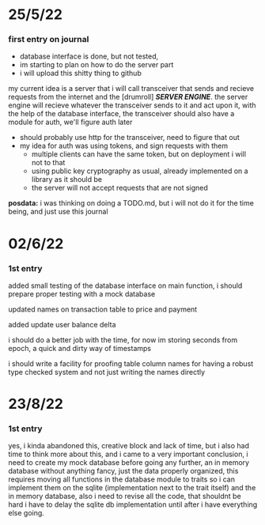 # 25/5/22
### first entry on journal
- database interface is done, but not tested,
- im starting to plan on how to do the server part
- i will upload this shitty thing to github

my current idea is a server that i will call transceiver that
sends and recieve requests from the internet and the
[drumroll] _**SERVER ENGINE**_.
the server engine will recieve whatever the transceiver sends to it
and act upon it, with the help of the database interface, the transceiver 
should also have a module for auth, we'll figure auth later

- should probably use http for the transceiver, need to figure that out
- my idea for auth was using tokens, and sign requests with them
  - multiple clients can have the same token, but on deployment i will not 
  to that
  - using public key cryptography as usual, already implemented on a library 
  as it should be
  - the server will not accept requests that are not signed

**posdata:**
i was thinking on doing a TODO.md, but i will not do it for the time being, 
and just use this journal

# 02/6/22
### 1st entry
added small testing of the database interface on main function, i 
should prepare proper testing with a mock database

updated names on transaction table to price and payment

added update user balance delta

i should do a better job with the time, for now 
im storing seconds from epoch, a quick and dirty way of timestamps

i should write a facility for proofing table column names for having a 
robust type checked system and not just writing the names directly

# 23/8/22
### 1st entry
yes, i kinda abandoned this, creative block and lack of time, but i also had time to think more about this, 
and i came to a very important conclusion, i need to create my mock database before going any further, 
an in memory database without anything fancy, just the data properly organized, this requires moving all functions 
in the database module to traits so i can implement them on the sqlite (implementation next to the trait itself)
and the in memory database, also i need to revise all the code, that shouldnt be hard
i have to delay the sqlite db implementation until after i have everything else going.